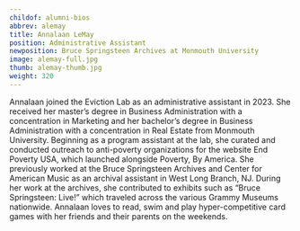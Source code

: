 ```yaml
---
childof: alumni-bios
abbrev: alemay
title: Annalaan LeMay
position: Administrative Assistant
newposition: Bruce Springsteen Archives at Monmouth University
image: alemay-full.jpg
thumb: alemay-thumb.jpg
weight: 320
---
```

Annalaan joined the Eviction Lab as an administrative assistant in 2023. She received her master’s degree in Business Administration with a concentration in Marketing and her bachelor’s degree in Business Administration with a concentration in Real Estate from Monmouth University. Beginning as a program assistant at the lab, she curated and conducted outreach to anti-poverty organizations for the website End Poverty USA, which launched alongside Poverty, By America. She previously worked at the Bruce Springsteen Archives and Center for American Music as an archival assistant in West Long Branch, NJ. During her work at the archives, she contributed to exhibits such as “Bruce Springsteen: Live!” which traveled across the various Grammy Museums nationwide. Annalaan loves to read, swim and play hyper-competitive card games with her friends and their parents on the weekends. 